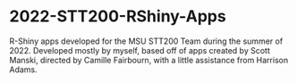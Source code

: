 # 2022-STT200-RShiny-Apps
R-Shiny apps developed for the MSU STT200 Team during the summer of 2022. Developed mostly by myself, based off of apps created by Scott Manski, directed by Camille Fairbourn, with a little assistance from Harrison Adams.
